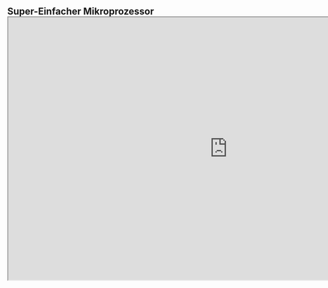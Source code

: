 ## Super-Einfacher Mikroprozessor
http://digital-codes.de/js/controller.htm
<iframe src="http://digital-codes.de/js/controller.htm" width="1000px" height="600px" style="-moz-transform: scale(0.75); margin-top:-50px;">Controller</iframe>
